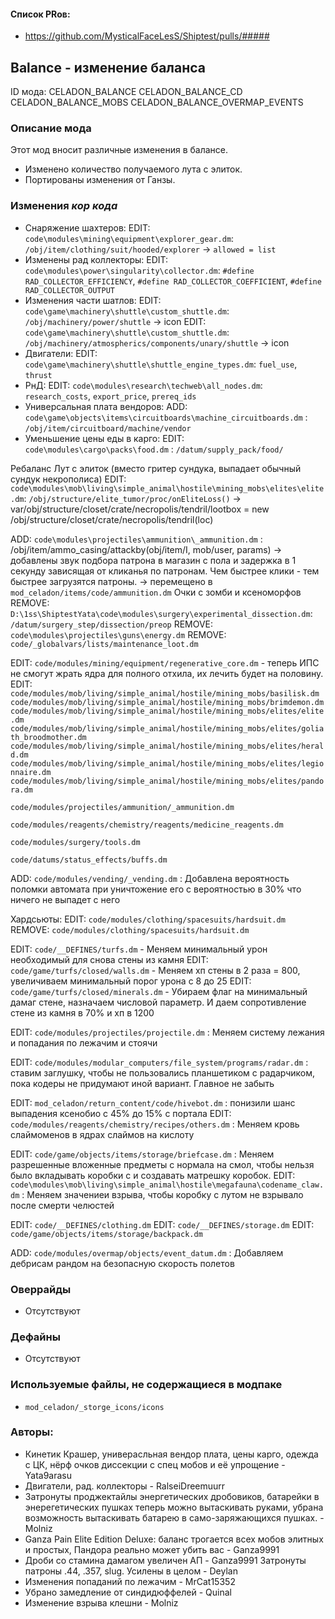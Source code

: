 

#### Список PRов:

- https://github.com/MysticalFaceLesS/Shiptest/pulls/#####
<!--
  Ссылки на PRы, связанные с модом:
  - Создание
  - Большие изменения
-->

<!-- Название мода. Не важно на русском или на английском. -->
## Balance - изменение баланса

ID мода: 
	CELADON_BALANCE
	CELADON_BALANCE_CD
	CELADON_BALANCE_MOBS
	CELADON_BALANCE_OVERMAP_EVENTS
<!--
  Название модпака прописными буквами, СОЕДИНЁННЫМИ_ПОДЧЁРКИВАНИЕМ,
  которое ты будешь использовать для обозначения файлов. Добавлены
  дополнительные ID.
-->

### Описание мода

Этот мод вносит различные изменения в балансе. 
- Изменено количество получаемого лута с элиток.
- Портированы изменения от Ганзы.

<!--
  Что он делает, что добавляет: что, куда, зачем и почему - всё здесь.
  А также любая полезная информация.
-->

### Изменения *кор кода*
- Снаряжение шахтеров:
EDIT: `code\modules\mining\equipment\explorer_gear.dm`: `/obj/item/clothing/suit/hooded/explorer` -> `allowed = list`
- Изменены рад коллекторы:
EDIT: `code\modules\power\singularity\collector.dm`: `#define RAD_COLLECTOR_EFFICIENCY`, `#define RAD_COLLECTOR_COEFFICIENT`, `#define RAD_COLLECTOR_OUTPUT`
- Изменения части шатлов:
EDIT: `code\game\machinery\shuttle\custom_shuttle.dm`: `/obj/machinery/power/shuttle` -> icon
EDIT: `code\game\machinery\shuttle\custom_shuttle.dm`: `/obj/machinery/atmospherics/components/unary/shuttle` -> icon
- Двигатели:
EDIT: `code\game\machinery\shuttle\shuttle_engine_types.dm`: `fuel_use`, `thrust`
- РнД:
EDIT: `code\modules\research\techweb\all_nodes.dm`: `research_costs`, `export_price`, `prereq_ids`
- Универсальная плата вендоров:
ADD: `code\game\objects\items\circuitboards\machine_circuitboards.dm` : `/obj/item/circuitboard/machine/vendor`
- Уменьшение цены еды в карго:
EDIT: `code\modules\cargo\packs\food.dm` : `/datum/supply_pack/food/`

Ребаланс
Лут с элиток (вместо гритер сундука, выпадает обычный сундук некрополиса)
EDIT: `code\modules\mob\living\simple_animal\hostile\mining_mobs\elites\elite.dm`: `/obj/structure/elite_tumor/proc/onEliteLoss()` -> var/obj/structure/closet/crate/necropolis/tendril/lootbox = new /obj/structure/closet/crate/necropolis/tendril(loc)

ADD: `code\modules\projectiles\ammunition\_ammunition.dm` : /obj/item/ammo_casing/attackby(obj/item/I, mob/user, params) -> добавлены звук подбора патрона в магазин с пола и задержка в 1 секунду зависящая от кликанья по патронам. Чем быстрее клики - тем быстрее загрузятся патроны. -> перемещено в `mod_celadon/items/code/ammunition.dm`
Очки с зомби и ксеноморфов
REMOVE: `D:\1ss\ShiptestYata\code\modules\surgery\experimental_dissection.dm`: `/datum/surgery_step/dissection/preop`
REMOVE: `code\modules\projectiles\guns\energy.dm`
REMOVE: `code/_globalvars/lists/maintenance_loot.dm`


EDIT: `code/modules/mining/equipment/regenerative_core.dm` - теперь ИПС не смогут жрать ядра для полного отхила, их лечить будет на половину.
EDIT:
`code/modules/mob/living/simple_animal/hostile/mining_mobs/basilisk.dm`
`code/modules/mob/living/simple_animal/hostile/mining_mobs/brimdemon.dm`
`code/modules/mob/living/simple_animal/hostile/mining_mobs/elites/elite.dm`
`code/modules/mob/living/simple_animal/hostile/mining_mobs/elites/goliath_broodmother.dm`
`code/modules/mob/living/simple_animal/hostile/mining_mobs/elites/herald.dm`
`code/modules/mob/living/simple_animal/hostile/mining_mobs/elites/legionnaire.dm`
`code/modules/mob/living/simple_animal/hostile/mining_mobs/elites/pandora.dm`

`code/modules/projectiles/ammunition/_ammunition.dm`

`code/modules/reagents/chemistry/reagents/medicine_reagents.dm`

`code/modules/surgery/tools.dm`

`code/datums/status_effects/buffs.dm`

ADD: 
`code/modules/vending/_vending.dm` : Добавлена вероятность поломки автомата при уничтожение его с вероятностью в 30% что ничего не выпадет с него

Хардсьюты:
EDIT: `code/modules/clothing/spacesuits/hardsuit.dm`
REMOVE: `code/modules/clothing/spacesuits/hardsuit.dm`

EDIT: `code/__DEFINES/turfs.dm`	- Меняем минимальный урон необходимый для снова стены из камня
EDIT: `code/game/turfs/closed/walls.dm` - Меняем хп стены в 2 раза = 800, увеличиваем минимальный порог урона с 8 до 25
EDIT: `code/game/turfs/closed/minerals.dm` - Убираем флаг на минимальный дамаг стене, назначаем числовой параметр. И даем сопротивление стене из камня в 70% и хп в 1200

EDIT: `code/modules/projectiles/projectile.dm` : Меняем систему лежания и попадания по лежачим и стоячи

EDIT: `code/modules/modular_computers/file_system/programs/radar.dm` : ставим заглушку, чтобы не пользовались планшетиком с радарчиком, пока кодеры не придумают иной вариант. Главное не забыть

EDIT: `mod_celadon/return_content/code/hivebot.dm` : понизили шанс выпадения ксенобио с 45% до 15% с портала
EDIT: `code/modules/reagents/chemistry/recipes/others.dm` : Меняем кровь слаймоменов в ядрах слаймов на кислоту

EDIT: `code/game/objects/items/storage/briefcase.dm` : Меняем разрешенные вложенные предметы с нормала на смол, чтобы нельзя было вкладывать коробки с и создавать матрешку коробок. 
EDIT: `code\modules\mob\living\simple_animal\hostile\megafauna\codename_claw.dm` : Меняем значениеи взрыва, чтобы коробку с лутом не взрывало после смерти челюстей

EDIT: `code/__DEFINES/clothing.dm`
EDIT: `code/__DEFINES/storage.dm`
EDIT: `code/game/objects/items/storage/backpack.dm`

ADD: `code/modules/overmap/objects/event_datum.dm` : Добавляем дебрисам рандом на безопасную скорость полетов

<!--
  Если вы редактировали какие-либо процедуры или переменные в кор коде,
  они должны быть указаны здесь.
  Нужно указать и файл, и процедуры/переменные.

  Изменений нет - напиши "Отсутствуют"
-->

### Оверрайды

- Отсутствуют
<!--
  Если ты добавлял новый модульный оверрайд, его нужно указать здесь.
  Здесь указываются оверрайды в твоём моде и папке `_master_files`

  Изменений нет - напиши "Отсутствуют"
-->

### Дефайны

- Отсутствуют
<!--
  Если требовалось добавить какие-либо дефайны, укажи файлы,
  в которые ты их добавил, а также перечисли имена.
  И то же самое, если ты используешь дефайны, определённые другим модом.

  Не используешь - напиши "Отсутствуют"
-->

### Используемые файлы, не содержащиеся в модпаке

- `mod_celadon/_storge_icons/icons`
<!--
  Будь то немодульный файл или модульный файл, который не содержится в папке,
  принадлежащей этому конкретному моду, он должен быть упомянут здесь.
  Хорошими примерами являются иконки или звуки, которые используются одновременно
  несколькими модулями, или что-либо подобное.
-->

### Авторы:

- Кинетик Крашер, универасльная вендор плата, цены карго, одежда с ЦК, нёрф очков диссекции с спец мобов и её упрощение - Yata9arasu
- Двигатели, рад. коллекторы - RalseiDreemuurr
- Затронуты проджектайлы энергетических дробовиков, батарейки в энерегетических пушках теперь можно вытаскивать руками, убрана возможность вытаскивать батарею в само-заряжающихся пушках. - Molniz
- Ganza Pain Elite Edition Deluxe: баланс трогается всех мобов элитных и простых, Пандора реально может убить вас - Ganza9991
- Дроби со стамина дамагом увеличен АП - Ganza9991
Затронуты патроны .44, .357, slug. Усилены в целом - Deylan
- Изменения попаданий по лежачим - MrCat15352
- Убрано замедление от синдидюффелей - Quinal
- Изменение взрыва клешни - Molniz
<!--
  Здесь находится твой никнейм
  Если работал совместно - никнеймы тех, кто помогал.
  В случае порта чего-либо должна быть ссылка на источник.
-->

